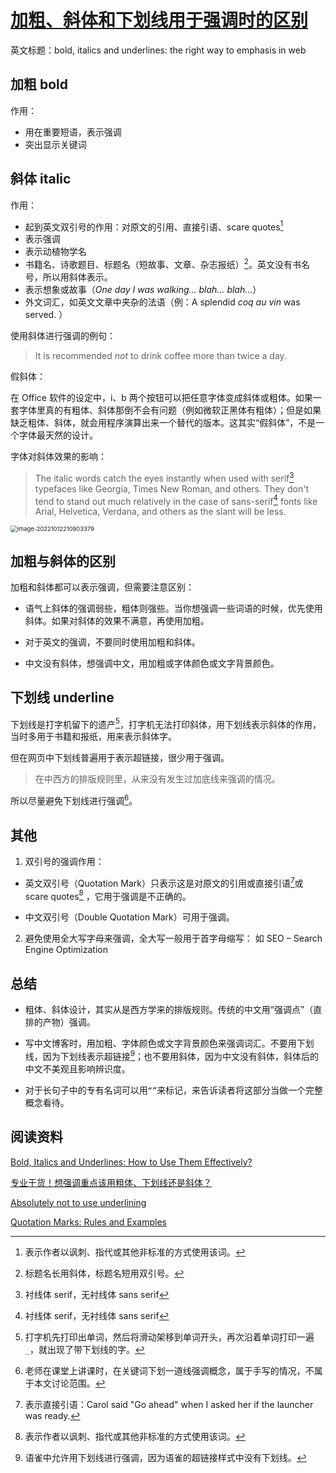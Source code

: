 # [加粗、斜体和下划线用于强调时的区别](https://github.com/yeshiqing/Blog/issues/9)

英文标题：bold, italics and underlines: the right way to emphasis in web

## 加粗 bold

作用：

- 用在重要短语，表示强调
- 突出显示关键词

## 斜体 italic

作用：

- 起到英文双引号的作用：对原文的引用、直接引语、scare quotes[^5]
- 表示强调
- 表示动植物学名
- 书籍名、诗歌题目、标题名（短故事、文章、杂志报纸）[^3]。英文没有书名号，所以用斜体表示。
- 表示想象或故事（*One day I was walking… blah… blah…*）
- 外文词汇，如英文文章中夹杂的法语（例：A splendid *coq au vin* was served. ）

使用斜体进行强调的例句：

> It is recommended *not* to drink coffee more than twice a day.

假斜体：

在 Office 软件的设定中，i、b 两个按钮可以把任意字体变成斜体或粗体。如果一套字体里真的有粗体、斜体那倒不会有问题（例如微软正黑体有粗体）；但是如果缺乏粗体、斜体，就会用程序演算出来一个替代的版本。这其实“假斜体”，不是一个字体最天然的设计。

字体对斜体效果的影响：

> The italic words catch the eyes instantly when used with serif[^6] typefaces like Georgia, Times New Roman, and others. They don't tend to stand out much relatively in the case of sans-serif[^6] fonts like Arial, Helvetica, Verdana, and others as the slant will be less.

<img src="https://wx4.sinaimg.cn/large/6cdfff77gy1h72t7x1ihhj20n105fwf8.jpg" alt="image-20221012210903379" style="zoom:67%;" />

## 加粗与斜体的区别

加粗和斜体都可以表示强调，但需要注意区别：

- 语气上斜体的强调弱些，粗体则强些。当你想强调一些词语的时候，优先使用斜体。如果对斜体的效果不满意，再使用加粗。

- 对于英文的强调，不要同时使用加粗和斜体。

- 中文没有斜体，想强调中文，用加粗或字体颜色或文字背景颜色。

## 下划线 underline

下划线是打字机留下的遗产[^1]，打字机无法打印斜体，用下划线表示斜体的作用，当时多用于书籍和报纸，用来表示斜体字。

但在网页中下划线普遍用于表示超链接，很少用于强调。

>在中西方的排版规则里，从来没有发生过加底线来强调的情况。

所以尽量避免下划线进行强调[^2]。

## 其他

1. 双引号的强调作用：

- 英文双引号（Quotation Mark）只表示这是对原文的引用或直接引语[^4]或 scare quotes[^5] ，它用于强调是不正确的。

- 中文双引号（Double Quotation Mark）可用于强调。

2. 避免使用全大写字母来强调，全大写一般用于首字母缩写：
    如 SEO – Search Engine Optimization

## 总结

- 粗体、斜体设计，其实从是西方学来的排版规则。传统的中文用“强调点”（直排的产物）强调。

- 写中文博客时，用加粗、字体颜色或文字背景颜色来强调词汇。不要用下划线，因为下划线表示超链接[^7]；也不要用斜体，因为中文没有斜体，斜体后的中文不美观且影响辨识度。

- 对于长句子中的专有名词可以用`“”`来标记，来告诉读者将这部分当做一个完整概念看待。

## 阅读资料

[Bold, Italics and Underlines: How to Use Them Effectively?](https://blog.velocitymedia.agency/bold-italics-and-underlines-how-to-use-them-effectively)

[专业干货！想强调重点该用粗体、下划线还是斜体？](https://www.uisdc.com/bold-underline-italic-fonts)

[Absolutely not to use underlining](https://practicaltypography.com/underlining.html)

[Quotation Marks: Rules and Examples](https://www.grammarly.com/blog/quotation-marks/)

[^1]: 打字机先打印出单词，然后将滑动架移到单词开头，再次沿着单词打印一遍`_`，就出现了带下划线的字。
[^2]: 老师在课堂上讲课时，在关键词下划一道线强调概念，属于手写的情况，不属于本文讨论范围。
[^3]: 标题名长用斜体，标题名短用双引号。
[^4]: 表示直接引语：Carol said "Go ahead" when I asked her if the launcher was ready.
[^5]: 表示作者以讽刺、指代或其他非标准的方式使用该词。
[^6]: 衬线体 serif，无衬线体 sans serif
[^7]: 语雀中允许用下划线进行强调，因为语雀的超链接样式中没有下划线。